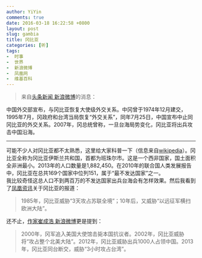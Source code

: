 ```yaml
---
author: YiYin
comments: true
date: 2016-03-18 16:22:58 +0800
layout: post
slug: gambia
title: 冈比亚
categories: [听]
tags:
-  时事
-  世界
-  新浪微博
-  凤凰网
-  维基百科
---
```

<div class="quote"> <blockquote>
    	来自<a href="http://weibo.com/1618051664/DmMsqxTeA?ref=collection&type=comment#_rnd1458289398457">头条新闻 新浪微博</a>的消息：  
    </blockquote>
</div>

中国外交部宣布，与冈比亚恢复大使级外交关系。中冈曾于1974年12月建交，1995年7月，冈政府和台湾当局恢复“外交关系”，同年7月25日，中国宣布中止同冈比亚的外交关系。2007年，冈总统曾称，一旦台海局势变化，冈比亚将出兵攻击中国沿海。

<hr/>
<div class="commentsonquote">
<div class="yiyin">可能不少人对冈比亚都不太熟悉，这里给大家科普一下（信息来自<a href="https://en.wikipedia.org/wiki/The_Gambia">wikipedia</a>）。冈比亚全称为冈比亚伊斯兰共和国，首都为班珠尔市。这是一个西非国家，国土面积全非洲最小。2013年的人口数量是1,882,450。在2010年的联合国人类发展报告中，冈比亚在总共169个国家中位列151，属于“最不发达国家”之一。<br/>
我比较奇怪这总人口不到两百万的不发达国家出兵台海会有怎样效果。然后我看到了<a href="http://news.ifeng.com/a/20160318/47946279_0.shtml">凤凰资讯</a>关于冈比亚的报道：<br/>
<blockquote>1985年，冈比亚威胁“3天攻占苏联全境”；10年后，又威胁“以远征军横扫欧洲大陆”。</blockquote>
还不止，<a href="http://weibo.com/2834256503/D8lTmqDeb?ref=collection&type=comment#_rnd1458290655835">作家崔成浩 新浪微博</a>更是提到：<br/>
<blockquote>2000年，冈军追入美国大使馆击毙本国抗议者。2002年，冈比亚威胁将“攻占整个北美大陆”。2012年，冈比亚威胁出兵1000人占领中国。2013年，冈比亚同台断交，威胁“3小时攻占台湾”。</blockquote>
</div>
</div>
